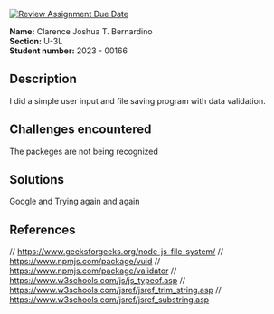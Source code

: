 [![Review Assignment Due Date](https://classroom.github.com/assets/deadline-readme-button-22041afd0340ce965d47ae6ef1cefeee28c7c493a6346c4f15d667ab976d596c.svg)](https://classroom.github.com/a/nWQdyJGq)

**Name:** Clarence Joshua T. Bernardino <br/>
**Section:** U-3L <br/>
**Student number:** 2023 - 00166 <br/>

## Description

I did a simple user input and file saving program with data validation. 

## Challenges encountered

The packeges are not being recognized

## Solutions

Google and Trying again and again

## References

// https://www.geeksforgeeks.org/node-js-file-system/
// https://www.npmjs.com/package/vuid
// https://www.npmjs.com/package/validator
// https://www.w3schools.com/js/js_typeof.asp
// https://www.w3schools.com/jsref/jsref_trim_string.asp
// https://www.w3schools.com/jsref/jsref_substring.asp
